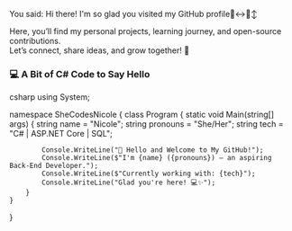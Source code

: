 You said:
Hi there! I'm so glad you visited my GitHub profile🙂‍↔️🙂‍↕️

Here, you’ll find my personal projects, learning journey, and open-source contributions.  
Let’s connect, share ideas, and grow together! 🚀

### 💻 A Bit of C# Code to Say Hello

csharp
using System;

namespace SheCodesNicole
{
    class Program
    {
        static void Main(string[] args)
        {
            string name = "Nicole";
            string pronouns = "She/Her";
            string tech = "C# | ASP.NET Core | SQL";

            Console.WriteLine("👋 Hello and Welcome to My GitHub!");
            Console.WriteLine($"I'm {name} ({pronouns}) – an aspiring Back-End Developer.");
            Console.WriteLine($"Currently working with: {tech}");
            Console.WriteLine("Glad you're here! 💻✨");
        }
    }
} 
